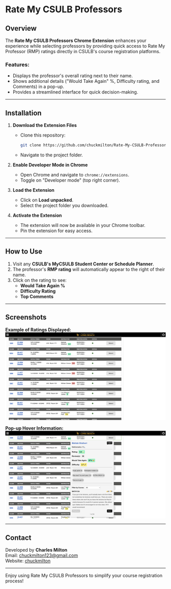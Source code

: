 # Rate My CSULB Professors

## Overview
The **Rate My CSULB Professors Chrome Extension** enhances your experience while selecting professors by providing quick access to Rate My Professor (RMP) ratings directly in CSULB's course registration platforms.

### Features:
- Displays the professor's overall rating next to their name.
- Shows additional details ("Would Take Again" %, Difficulty rating, and Comments) in a pop-up.
- Provides a streamlined interface for quick decision-making.

---

## Installation

1. **Download the Extension Files**
   - Clone this repository:
     ```bash
     git clone https://github.com/chuckmilton/Rate-My-CSULB-Professors.git
     ```
   - Navigate to the project folder.

2. **Enable Developer Mode in Chrome**
   - Open Chrome and navigate to `chrome://extensions`.
   - Toggle on "Developer mode" (top right corner).

3. **Load the Extension**
   - Click on **Load unpacked**.
   - Select the project folder you downloaded.

4. **Activate the Extension**
   - The extension will now be available in your Chrome toolbar.
   - Pin the extension for easy access.

---

## How to Use

1. Visit any **CSULB's MyCSULB Student Center or Schedule Planner**.
2. The professor's **RMP rating** will automatically appear to the right of their name.
3. Click on the rating to see:
   - **Would Take Again %**
   - **Difficulty Rating**
   - **Top Comments**

---

## Screenshots

**Example of Ratings Displayed:**
![Screenshot 1](screenshots/rating-display.png)

**Pop-up Hover Information:**
![Screenshot 2](screenshots/popup-info.png)

---

## Contact
Developed by **Charles Milton**  
Email: [chuckmilton123@gmail.com](mailto:charlesmiltoncs@gmail.com)  
Website: [chuckmilton](https://chuckmilton.com/)

---

Enjoy using Rate My CSULB Professors to simplify your course registration process!